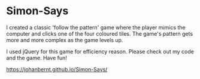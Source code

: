 # Simon-Says
I created a classic 'follow the pattern' game where the player mimics the computer and clicks one of the four coloured tiles. The game's pattern gets more and more complex as the game levels up.

I used jQuery for this game for efficiency reason. Please check out my code and the game. Have fun!

https://johanbernt.github.io/Simon-Says/


